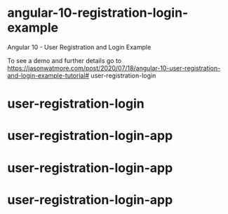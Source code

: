 # angular-10-registration-login-example

Angular 10 - User Registration and Login Example

To see a demo and further details go to https://jasonwatmore.com/post/2020/07/18/angular-10-user-registration-and-login-example-tutorial# user-registration-login
# user-registration-login
# user-registration-login-app
# user-registration-login-app
# user-registration-login-app
